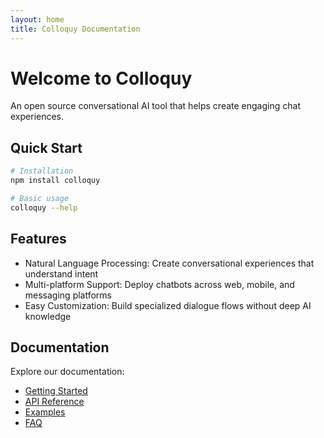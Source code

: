 ```yaml
---
layout: home
title: Colloquy Documentation
---
```


# Welcome to Colloquy

An open source conversational AI tool that helps create engaging chat experiences.

## Quick Start

```bash
# Installation
npm install colloquy

# Basic usage
colloquy --help
```

## Features

- Natural Language Processing: Create conversational experiences that understand intent
- Multi-platform Support: Deploy chatbots across web, mobile, and messaging platforms
- Easy Customization: Build specialized dialogue flows without deep AI knowledge

## Documentation

Explore our documentation:

- [Getting Started](/docs/getting-started)
- [API Reference](/docs/api)
- [Examples](/docs/examples)
- [FAQ](/docs/faq)
